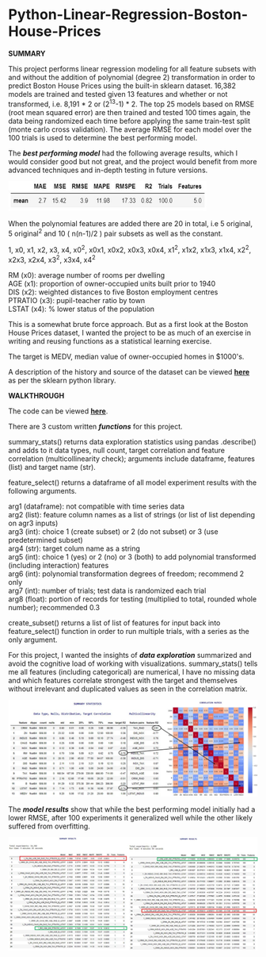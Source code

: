 # Python-Linear-Regression-Boston-House-Prices

**SUMMARY**

This project performs linear regression modeling for all feature subsets with and without the addition of polynomial (degree 2) transformation in order to predict Boston House Prices using the built-in sklearn dataset. 16,382 models are trained and tested given 13 features and whether or not transformed, i.e. 8,191 * 2 or (2<sup>13</sup>-1) * 2. The top 25 models based on RMSE (root mean squared error) are then trained and tested 100 times again, the data being randomized each time before applying the same train-test split (monte carlo cross validation). The average RMSE for each model over the 100 trials is used to determine the best performing model. 

The **_best performing model_** had the following average results, which I would consider good but not great, and the project would benefit from more advanced techniques and in-depth testing in future versions.   

<img src="https://github.com/aaronmkwong/Python-Linear-Regression-Boston-House-Prices/blob/main/Images/01_best_model_result_B.JPG" width="400" height="60">

When the polynomial features are added there are 20 in total, i.e 5 original, 5 original<sup>2</sup> and 10 ( n(n-1)/2 ) pair subsets as well as the constant.

1, x0, x1, x2, x3, x4, x0<sup>2</sup>, x0x1, x0x2, x0x3, x0x4, x1<sup>2</sup>, x1x2,  x1x3, x1x4, x2<sup>2</sup>, x2x3, x2x4, x3<sup>2</sup>, x3x4, x4<sup>2</sup>

RM (x0): average number of rooms per dwelling <br/>
AGE (x1): proportion of owner-occupied units built prior to 1940 <br/> 
DIS (x2): weighted distances to five Boston employment centres <br/>
PTRATIO (x3): pupil-teacher ratio by town <br/>
LSTAT (x4): % lower status of the population

This is a somewhat brute force approach. But as a first look at the Boston House Prices dataset, I wanted the project to be as much of an exercise in writing and reusing functions as a statistical learning exercise. 

The target is MEDV, median value of owner-occupied homes in $1000's.

A description of the history and source of the dataset can be viewed **[here](https://github.com/aaronmkwong/Python-Linear-Regression-Boston-House-Prices/blob/main/Images/02_dataset_description.JPG)** as per the sklearn python library.      

**WALKTHROUGH**

The code can be viewed **[here](https://github.com/aaronmkwong/Python-Linear-Regression-Boston-House-Prices/blob/main/Program%20Files/Boston_House_Prices_06C.ipynb)**.

There are 3 custom written **_functions_** for this project. 

summary_stats() returns data exploration statistics using pandas .describe() and adds to it data types, null count, target correlation and feature correlation (multicollinearity check); arguments include dataframe, features (list) and target name (str).   

feature_select() returns a dataframe of all model experiment results with the following arguments.

arg1 (dataframe): not compatible with time series data <br/>
arg2 (list): feature column names as a list of strings (or list of list depending on agr3 inputs) <br/>
arg3 (int): choice 1 (create subset) or 2 (do not subset) or 3 (use predetermined subset) <br/>
arg4 (str): target colum name as a string <br/>
arg5 (int): choice 1 (yes) or 2 (no) or 3 (both) to add polynomial transformed (including interaction) features <br/>
arg6 (int): polynomial transformation degrees of freedom; recommend 2 only <br/>
arg7 (int): number of trials; test data is randomized each trial <br/>
arg8 (float): portion of records for testing (multiplied to total, rounded whole number);  recommended 0.3 <br/>

create_subset() returns a list of list of features for input back into feature_select() function in order to run multiple trials, with a series as the only argument.

For this project, I wanted the insights of **_data exploration_** summarized and avoid the cognitive load of working with visualizations. summary_stats() tells me all features (including categorical) are numerical, I have no missing data and which features correlate strongest with the target and themselves without irrelevant and duplicated values as seen in the correlation matrix. 

<img src="https://github.com/aaronmkwong/Python-Linear-Regression-Boston-House-Prices/blob/main/Images/03_summary_statistics_B.JPG">

The **_model results_** show that while the best performing model initially had a lower RMSE, after 100 experiments it generalized well while the other likely suffered from overfitting. 

<img src="https://github.com/aaronmkwong/Python-Linear-Regression-Boston-House-Prices/blob/main/Images/04_model_results.JPG">

